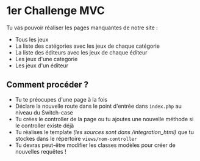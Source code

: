 # 1er Challenge MVC

Tu vas pouvoir réaliser les pages manquantes de notre site :

- Tous les jeux
- La liste des catégories avec les jeux de chaque catégorie
- La liste des éditeurs avec les jeux de chaque éditeur
- Les jeux d'une categorie
- Les jeux d'un éditeur

## Comment procéder ?

- Tu te préocupes d'une page à la fois
- Déclare la nouvelle route dans le point d'entrée dans `index.php` au niveau du Switch-case
- Tu crées le controller de la page ou tu ajoutes une nouvelle méthode si le controller existe déjà
- Tu réalises le template *(les sources sont dans /integration_html)* que tu stockes dans le répertoire `views/nom-controller`
- Tu devras peut-être modifier les classes modèles pour créer de nouvelles requêtes !